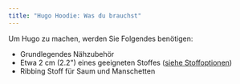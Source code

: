```yaml
---
title: "Hugo Hoodie: Was du brauchst"
---
```


Um Hugo zu machen, werden Sie Folgendes benötigen:

- Grundlegendes Nähzubehör
- Etwa 2 cm (2.2") eines geeigneten Stoffes ([siehe Stoffoptionen](/docs/designs/hugo/fabric))
- Ribbing Stoff für Saum und Manschetten
